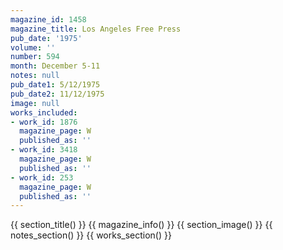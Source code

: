 ```yaml
---
magazine_id: 1458
magazine_title: Los Angeles Free Press
pub_date: '1975'
volume: ''
number: 594
month: December 5-11
notes: null
pub_date1: 5/12/1975
pub_date2: 11/12/1975
image: null
works_included:
- work_id: 1876
  magazine_page: W
  published_as: ''
- work_id: 3418
  magazine_page: W
  published_as: ''
- work_id: 253
  magazine_page: W
  published_as: ''
---
```


{{ section_title() }}
{{ magazine_info() }}
{{ section_image() }}
{{ notes_section() }}
{{ works_section() }}
